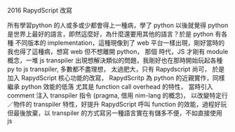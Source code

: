 2016 RapydScript 改寫

所有學習python 的人或多或少都會得上一種病，學了 python 以後就覺得 python 是世界上最好的語言，即然這麼好，為什麼還要用其他的語言？於是 
python 有各種 不同版本的 implementation，這種現像到了 web 平台一樣出現，剛好當時的我也得了這種病，想寫 web 但不想離開 python， 那個
時代，JS 才剛有 module 概念，一堆 js transpiler 出現想解決類似的問題，我剛好也在那時開始玩起各種 py to js transpiler, 多數都不盡理想，
太過肥大，只有 Rapydscript 尚可， 於是加入 RapydScript 核心功能的改寫， RapydScritp 為 python 的近親實作，同樣繼承 python 效能的低落
尤其是 function call overhead 的特性， 當時引入 comment 注入 transpiler 指令 (pragma, 借用 nim-lang 的概念)， 以改變特定行／物件的 
transpiler 特性，好提升 RapydScript 呼叫 function 的效能，過程好玩但最後放棄，以 transpiler 的方式寫另一種語言實在有儲多不便，不如直接使用 js
